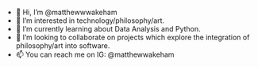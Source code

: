 - 👋 Hi, I’m @matthewwwakeham
- 👀 I’m interested in technology/philosophy/art.
- 🌱 I’m currently learning about Data Analysis and Python.
- 💞️ I’m looking to collaborate on projects which explore the integration of philosophy/art into software.
- 📫 You can reach me on IG: @matthewwakeham

<!---
matthewwakeham/matthewwakeham is a ✨ special ✨ repository because its `README.md` (this file) appears on your GitHub profile.
You can click the Preview link to take a look at your changes.
--->
